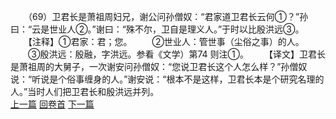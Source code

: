 　　（69）卫君长是萧祖周妇兄，谢公问孙僧奴：“君家道卫君长云何①？”孙曰：“云是世业人②。”谢曰：“殊不尔，卫自是理义人。”于时以比殷洪远③。
　　【注释】①君家：君；您。
　　②世业人：管世事（尘俗之事）的人。
　　③殷洪远：殷融，字洪远。参看《文学）第74 则注①。
　　【译文】卫君长是萧祖周的大舅子，一次谢安问孙僧奴：“您说卫君长这个人怎么样？”孙僧奴说：“听说是个俗事缠身的人。”谢安说：“根本不是这样，卫君长本是个研究名理的人。”当时人们把卫君长和殷洪远并列。
<br>[上一篇](09_68) [回卷首](09_00) [下一篇](09_70)
